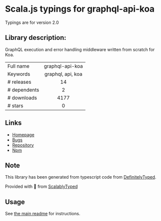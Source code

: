 
# Scala.js typings for graphql-api-koa

Typings are for version 2.0

## Library description:
GraphQL execution and error handling middleware written from scratch for Koa.

|                    |                 |
| ------------------ | :-------------: |
| Full name          | graphql-api-koa |
| Keywords           | graphql, api, koa |
| # releases         | 14 |
| # dependents       | 2 |
| # downloads        | 4177 |
| # stars            | 0 |

## Links
- [Homepage](https://github.com/jaydenseric/graphql-api-koa#readme)
- [Bugs](https://github.com/jaydenseric/graphql-api-koa/issues)
- [Repository](https://github.com/jaydenseric/graphql-api-koa)
- [Npm](https://www.npmjs.com/package/graphql-api-koa)
    


## Note
This library has been generated from typescript code from [DefinitelyTyped](https://definitelytyped.org).

Provided with :purple_heart: from [ScalablyTyped](https://github.com/oyvindberg/ScalablyTyped)

## Usage
See [the main readme](../../readme.md) for instructions.



